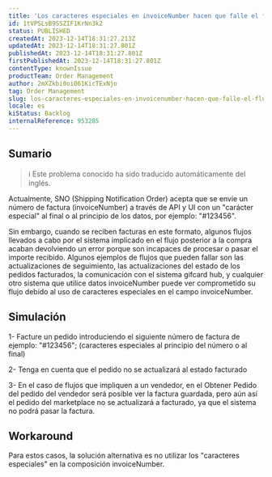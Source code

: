 ```yaml
---
title: 'Los caracteres especiales en invoiceNumber hacen que falle el flujo posterior a la compra'
id: 1tVPSLsB9SSZIF1KrNn3k2
status: PUBLISHED
createdAt: 2023-12-14T18:31:27.213Z
updatedAt: 2023-12-14T18:31:27.801Z
publishedAt: 2023-12-14T18:31:27.801Z
firstPublishedAt: 2023-12-14T18:31:27.801Z
contentType: knownIssue
productTeam: Order Management
author: 2mXZkbi0oi061KicTExNjo
tag: Order Management
slug: los-caracteres-especiales-en-invoicenumber-hacen-que-falle-el-flujo-posterior-a-la-compra
locale: es
kiStatus: Backlog
internalReference: 953285
---
```


## Sumario

>ℹ️ Este problema conocido ha sido traducido automáticamente del inglés.


Actualmente, SNO (Shipping Notification Order) acepta que se envíe un número de factura (invoiceNumber) a través de API y UI con un "carácter especial" al final o al principio de los datos, por ejemplo: "#123456".

Sin embargo, cuando se reciben facturas en este formato, algunos flujos llevados a cabo por el sistema implicado en el flujo posterior a la compra acaban devolviendo un error porque son incapaces de procesar o pasar el importe recibido. Algunos ejemplos de flujos que pueden fallar son las actualizaciones de seguimiento, las actualizaciones del estado de los pedidos facturados, la comunicación con el sistema gifcard hub, y cualquier otro sistema que utilice datos invoiceNumber puede ver comprometido su flujo debido al uso de caracteres especiales en el campo invoiceNumber.


##

## Simulación


1- Facture un pedido introduciendo el siguiente número de factura de ejemplo: "#123456"; (caracteres especiales al principio del número o al final)

2- Tenga en cuenta que el pedido no se actualizará al estado facturado

3- En el caso de flujos que impliquen a un vendedor, en el Obtener Pedido del pedido del vendedor será posible ver la factura guardada, pero aún así el pedido del marketplace no se actualizará a facturado, ya que el sistema no podrá pasar la factura.



## Workaround


Para estos casos, la solución alternativa es no utilizar los "caracteres especiales" en la composición invoiceNumber.






